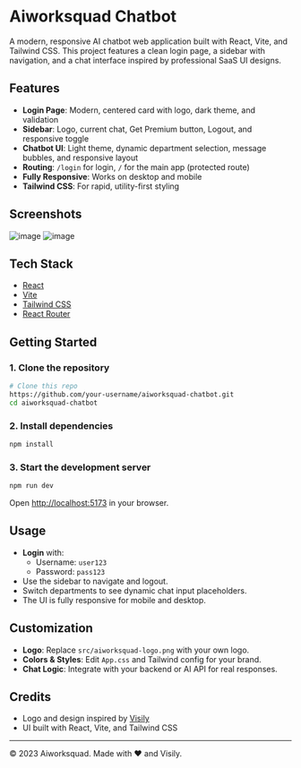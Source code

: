 # Aiworksquad Chatbot

A modern, responsive AI chatbot web application built with React, Vite, and Tailwind CSS. This project features a clean login page, a sidebar with navigation, and a chat interface inspired by professional SaaS UI designs.

## Features
- **Login Page**: Modern, centered card with logo, dark theme, and validation
- **Sidebar**: Logo, current chat, Get Premium button, Logout, and responsive toggle
- **Chatbot UI**: Light theme, dynamic department selection, message bubbles, and responsive layout
- **Routing**: `/login` for login, `/` for the main app (protected route)
- **Fully Responsive**: Works on desktop and mobile
- **Tailwind CSS**: For rapid, utility-first styling

## Screenshots
![image](https://github.com/user-attachments/assets/c133adb0-1745-45cb-a37b-12572a7ead5b)
![image](https://github.com/user-attachments/assets/3a5555b9-33a0-45b6-be52-ab095ec55f86)



## Tech Stack
- [React](https://react.dev/)
- [Vite](https://vitejs.dev/)
- [Tailwind CSS](https://tailwindcss.com/)
- [React Router](https://reactrouter.com/)

## Getting Started

### 1. Clone the repository
```bash
# Clone this repo
https://github.com/your-username/aiworksquad-chatbot.git
cd aiworksquad-chatbot
```

### 2. Install dependencies
```bash
npm install
```

### 3. Start the development server
```bash
npm run dev
```

Open [http://localhost:5173](http://localhost:5173) in your browser.

## Usage
- **Login** with:
  - Username: `user123`
  - Password: `pass123`
- Use the sidebar to navigate and logout.
- Switch departments to see dynamic chat input placeholders.
- The UI is fully responsive for mobile and desktop.

## Customization
- **Logo**: Replace `src/aiworksquad-logo.png` with your own logo.
- **Colors & Styles**: Edit `App.css` and Tailwind config for your brand.
- **Chat Logic**: Integrate with your backend or AI API for real responses.

## Credits
- Logo and design inspired by [Visily](https://www.visily.ai/)
- UI built with React, Vite, and Tailwind CSS

---

© 2023 Aiworksquad. Made with ❤️ and Visily.
